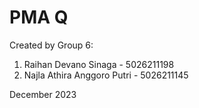 # PMA Q

Created by Group 6:
1. Raihan Devano Sinaga - 5026211198
2. Najla Athira Anggoro Putri - 5026211145

December 2023
